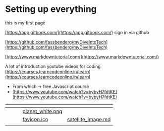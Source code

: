 # Setting up everything

this is my first page

[https://app.gitbook.com/](https://app.gitbook.com/) sign in via github

[https://github.com/fassbenderg/myDiveIntoTech](https://github.com/fassbenderg/myDiveIntoTech)

[https://www.markdowntutorial.com/](https://www.markdowntutorial.com/)

A lot of introduction youtube videos for coding [https://courses.learncodeonline.in/learn](https://courses.learncodeonline.in/learn) 

- From which -> free Javascript course 
- [https://www.youtube.com/watch?v=bybyH7fdtKE](https://www.youtube.com/watch?v=bybyH7fdtKE)

<table data-view="cards"><thead><tr><th></th><th></th><th></th><th data-hidden data-card-cover data-type="files"></th><th data-hidden data-card-target data-type="content-ref"></th></tr></thead><tbody><tr><td></td><td></td><td></td><td><a href=".gitbook/assets/planet_white.png">planet_white.png</a></td><td></td></tr><tr><td></td><td></td><td></td><td><a href=".gitbook/assets/favicon.ico">favicon.ico</a></td><td><a href="satellite_image.md">satellite_image.md</a></td></tr><tr><td></td><td></td><td></td><td></td><td></td></tr></tbody></table>
